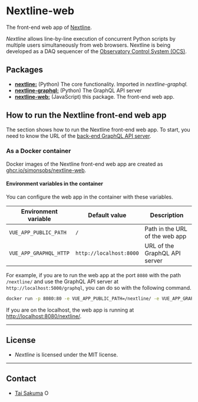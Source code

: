 # Nextline-web

The front-end web app of [Nextline](https://github.com/simonsobs/nextline).

_Nextline_ allows line-by-line execution of concurrent Python scripts by
multiple users simultaneously from web browsers. Nextline is being developed as
a DAQ sequencer of the [Observatory Control System
(OCS)](https://github.com/simonsobs/ocs/).

## Packages

- [**nextline:**](https://github.com/simonsobs/nextline) (Python) The core functionality. Imported in _nextline-graphql._
- [**nextline-graphql:**](https://github.com/simonsobs/nextline-graphql) (Python) The GraphQL API server
- [**nextline-web:**](https://github.com/simonsobs/nextline-web) (JavaScript) this package. The front-end web app.

## How to run the Nextline front-end web app

The section shows how to run the Nextline front-end web app. To start, you need
to know the URL of the [back-end GraphQL API
server](https://github.com/simonsobs/nextline-graphql).

### As a Docker container

Docker images of the Nextline front-end web app are created as
[ghcr.io/simonsobs/nextline-web](https://github.com/simonsobs/nextline-web/pkgs/container/nextline-web).

#### Environment variables in the container

You can configure the web app in the container with these variables.

| Environment variable   | Default value           | Description                    |
| ---------------------- | ----------------------- | ------------------------------ |
| `VUE_APP_PUBLIC_PATH`  | `/`                     | Path in the URL of the web app |
| `VUE_APP_GRAPHQL_HTTP` | `http://localhost:8000` | URL of the GraphQL API server  |

For example, if you are to run the web app at the port `8080` with the path
`/nextline/` and use the GraphQL API server at `http://localhost:5000/graphql`,
you can do so with the following command.

```bash
docker run -p 8080:80 -e VUE_APP_PUBLIC_PATH=/nextline/ -e VUE_APP_GRAPHQL_HTTP=http://localhost:5000/graphql ghcr.io/simonsobs/nextline-web
```

If you are on the localhost, the web app is running at <http://localhost:8080/nextline/>.

---

## License

- _Nextline_ is licensed under the MIT license.

---

## Contact

- [Tai Sakuma](https://github.com/TaiSakuma) <span itemscope itemtype="https://schema.org/Person"><a itemprop="sameAs" content="https://orcid.org/0000-0003-3225-9861" href="https://orcid.org/0000-0003-3225-9861" target="orcid.widget" rel="me noopener noreferrer" style="vertical-align:text-top;"><img src="https://orcid.org/sites/default/files/images/orcid_16x16.png" style="width:1em;margin-right:.5em;" alt="ORCID iD icon"></a></span>
